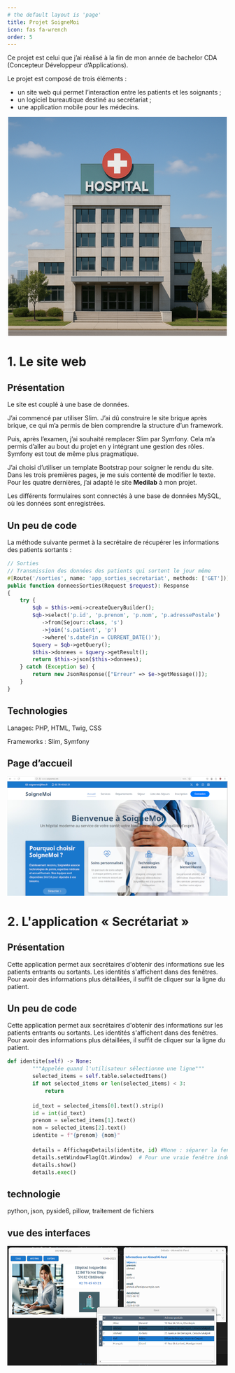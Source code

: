 ```yaml
---
# the default layout is 'page'
title: Projet SoigneMoi
icon: fas fa-wrench
order: 5
---
```


Ce projet est celui que j’ai réalisé à la fin de mon année de bachelor CDA (Concepteur Développeur d’Applications).

Le projet est composé de trois éléments :

- un site web qui permet l’interaction entre les patients et les soignants ;
- un logiciel bureautique destiné au secrétariat ;
- une application mobile pour les médecins.
<p align="center">
  <img src="assets/img/hopital.png" alt="logo" />
</p>

# 1. Le site web 

## Présentation  

Le site est couplé à une base de données.

J’ai commencé par utiliser Slim. J’ai dû construire le site brique après brique, ce qui m’a permis de bien comprendre la structure d’un framework.

Puis, après l’examen, j’ai souhaité remplacer Slim par Symfony. Cela m’a permis d’aller au bout du projet en y intégrant une gestion des rôles. Symfony est tout de même plus pragmatique.

J’ai choisi d’utiliser un template Bootstrap pour soigner le rendu du site. Dans les trois premières pages, je me suis contenté de modifier le texte. Pour les quatre dernières, j’ai adapté le site **Medilab** à mon projet.

Les différents formulaires sont connectés à une base de données MySQL, où les données sont enregistrées.

## Un peu de code

La méthode suivante permet à la secrétaire de récupérer les informations des patients sortants :

```php
// Sorties
// Transmission des données des patients qui sortent le jour même
#[Route('/sorties', name: 'app_sorties_secretariat', methods: ['GET'])]
public function donneesSorties(Request $request): Response
{
    try {
        $qb = $this->emi->createQueryBuilder();
        $qb->select('p.id', 'p.prenom', 'p.nom', 'p.adressePostale')
           ->from(Sejour::class, 's')
           ->join('s.patient', 'p')
           ->where('s.dateFin = CURRENT_DATE()');
        $query = $qb->getQuery();
        $this->donnees = $query->getResult();
        return $this->json($this->donnees);
    } catch (Exception $e) {
        return new JsonResponse(["Erreur" => $e->getMessage()]);
    }
}
```
## Technologies 

Lanages: PHP, HTML, Twig, CSS

Frameworks : Slim, Symfony

## Page d’accueil 

![Site web](assets/img/site_web.png)

# 2. L'application « Secrétariat »
## Présentation
Cette application permet aux secrétaires d'obtenir des informations sue les patients entrants ou sortants. Les identités s'affichent dans des fenêtres. Pour avoir des informations plus détaillées, il suffit de cliquer sur la ligne du patient.
## Un peu de code
Cette application permet aux secrétaires d'obtenir des informations sur les patients entrants ou sortants. Les identités s'affichent dans des fenêtres. Pour avoir des informations plus détaillées, il suffit de cliquer sur la ligne du patient.
```python
def identite(self) -> None:
        """Appelée quand l'utilisateur sélectionne une ligne"""
        selected_items = self.table.selectedItems()
        if not selected_items or len(selected_items) < 3:
            return

        id_text = selected_items[0].text().strip()
        id = int(id_text)
        prenom = selected_items[1].text()
        nom = selected_items[2].text()
        identite = f"{prenom} {nom}"
       
        details = AffichageDetails(identite, id) #None : séparer la fenêtre d'application et cette fenêtre détails
        details.setWindowFlag(Qt.Window)  # Pour une vraie fenêtre indépendante
        details.show()
        details.exec()
```
## technologie
python, json, pyside6, pillow, traitement de fichiers

## vue des interfaces
![Secretariat](assets/img/secretariat.png)
